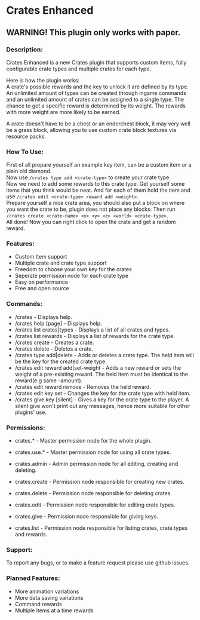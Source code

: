# Crates Enhanced

## WARNING! This plugin only works with paper.

### Description:
Crates Enhanced is a new Crates plugin that supports custom items, fully configurable crate types and multiple crates for each type.

Here is how the plugin works: <br/>
A crate's possible rewards and the key to unlock it are defined by its type.
An unlimited amount of types can be created through ingame commands and an unlimited amount of crates can be assigned to a single type.
The chance to get a specific reward is determined by its weight. The rewards with more weight are more likely to be earned.

A crate doesn't have to be a chest or an enderchest block, it may very well be a grass block, allowing you to use custom crate block textures via resource packs.

### How To Use:
First of all prepare yourself an example key item, can be a custom item or a plain old diamond. <br/>
Now use `/crates type add <crate-type>` to create your crate type. <br/>
Now we need to add some rewards to this crate type. Get yourself some items that you think would be neat. And for each of them hold the item and use `/crates edit <crate-type> reward add <weight>`. <br/>
Prepare yourself a nice crate area, you should also put a block on where you want the crate to be, plugin does not place any blocks. Then run `/crates create <crate-name> <x> <y> <z> <world> <crate-type>`. <br/>
All done! Now you can right click to open the crate and get a random reward.

### Features:
- Custom Item support
- Multiple crate and crate type support
- Freedom to choose your own key for the crates
- Seperate permission node for each crate type
- Easy on performance
- Free and open source

### Commands:
- /crates - Displays help.
- /crates help [page] - Displays help.
- /crates list crates|types - Displays a list of all crates and types.
- /crates list rewards <crate-type> - Displays a list of rewards for the crate type.
- /crates create <crate-name> <x> <y> <z> <world> <crate-type> - Creates a crate.
- /crates delete <crate-name> - Deletes a crate.
- /crates type add|delete <crate-type> - Adds or deletes a crate type. The held item will be the key for the created crate type.
- /crates edit <crate-type> reward add|set-weight <weight> - Adds a new reward or sets the weight of a pre-existing reward. The held item must be identical to the reward(e.g same -amount).
- /crates edit <crate-type> reward remove - Removes the held reward.
- /crates edit <crate-type> key set - Changes the key for the crate type with held item.
- /crates give <player> key <crate-type> [silent] - Gives a key for the crate type to the player. A silent give won't print out any messages, hence more suitable for other plugins' use.

### Permissions:
- crates.* - Master permission node for the whole plugin.
- crates.use.* - Master permission node for using all crate types.

- crates.admin - Admin permission node for all editing, creating and deleting.
- crates.create - Permission node responsible for creating new crates.
- crates.delete - Permission node responsible for deleting crates.
- crates.edit - Permission node responsible for editing crate types.
- crates.give - Permission node responsible for giving keys.
- crates.list - Permission node responsible for listing crates, crate types and rewards.

### Support:
To report any bugs, or to make a feature request please use github issues.

### Planned Features:
- More animation variations
- More data saving variations
- Command rewards
- Multiple items at a time rewards
